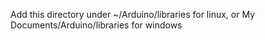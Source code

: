Add this directory under ~/Arduino/libraries for linux, or My Documents/Arduino/libraries for windows